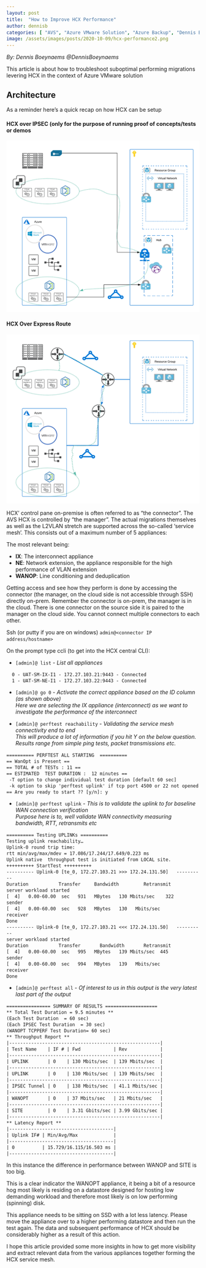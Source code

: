 ```yaml
---
layout: post
title:  "How to Improve HCX Performance"
author: dennisb
categories: [ "AVS", "Azure VMware Solution", "Azure Backup", "Dennis Boeynaems", "VMWare", "HCX", "HCX Performance", "Hybrid Cloud Interconnect" ]
image: /assets/images/posts/2020-10-09/hcx-performance2.png
---
```


*By: Dennis Boeynaems @DennisBoeynaems*

This article is about how to troubleshoot suboptimal performing migrations levering HCX in the context of Azure VMware solution

## Architecture

As a reminder here’s a quick recap on how HCX can be setup

#### HCX over IPSEC (only for the purpose of running proof of concepts/tests or demos

![HCX over IPSEC](/assets/images/posts/2020-10-09/hcx-performance1.png)

#### HCX Over Express Route
![HCX over Express Route](/assets/images/posts/2020-10-09/hcx-performance2.png)

HCX’ control pane on-premise is often referred to as “the connector”.  The AVS HCX is controlled by “the manager”.
The actual migrations themselves as well as the L2VLAN stretch are supported across the so-called ‘service mesh’.  This consists out of a maximum number of 5 appliances:

The most relevant being:

 - **IX**: The interconnect appliance
 - **NE**: Network extension, the appliance responsible for the high performance of VLAN extension
 - **WANOP**: Line conditioning and deduplication   

Getting access and see how they perform is done by accessing the connector (the manager, on the cloud side is not accessible through SSH) directly on-prem.  Remember the connector is on-prem, the manager is in the cloud.  There is one connector on the source side it is paired to the manager on the cloud side.  You cannot connect multiple connectors to each other. 

Ssh (or putty if you are on windows) `admin@<connector IP address/hostname>`

On the prompt type ccli (to get into the HCX central CLI):



 - `[admin]@ list` <i> - List all appliances</i>
```
  0 - UAT-SM-IX-I1 - 172.27.103.21:9443 - Connected
  1 - UAT-SM-NE-I1 - 172.27.103.22:9443 - Connected
```

 - `[admin]@ go 0` <i> -  Activate the correct appliance based on the ID column (as shown above)</i>  
  <i>Here we are selecting the IX appliance (interconnect) as we want to investigate the performance of the interconnect</i>

 - `[admin]@ perftest reachability` <i> - Validating the service mesh connectivity end to end</i>  
  <i>This will produce a lot of information if you hit Y on the below question. Results range from simple ping tests, packet transmissions etc.</i>
```
========== PERFTEST ALL STARTING  ==========
== WanOpt is Present ==
== TOTAL # of TESTs : 11 ==
== ESTIMATED  TEST DURATION :  12 minutes ==
 -T option to change individual test duration [default 60 sec]
 -k option to skip 'perftest uplink' if tcp port 4500 or 22 not opened  
== Are you ready to start ?? [y/n]: y
```
  <i></i>

- `[admin]@ perftest uplink` <i> - This is to validate the uplink to for baseline WAN connection verification</i>  
  <i>Purpose here is to, well validate WAN connectivity measuring bandwidth, RTT, retransmits etc</i>
```
========== Testing UPLINKs ==========
Testing uplink reachability…
Uplink-0 round trip time:
rtt min/avg/max/mdev = 17.086/17.244/17.649/0.223 ms
Uplink native  throughput test is initiated from LOCAL site.
++++++++++ StartTest ++++++++++
---------- Uplink-0 [te_0, 172.27.103.21 >>> 172.24.131.50]   ----------
Duration           Transfer     Bandwidth         Retransmit
server workload started
[  4]   0.00-60.00  sec   931   MBytes   130 Mbits/sec    322               sender
[  4]   0.00-60.00  sec   928   MBytes   130   Mbits/sec                    receiver
Done
---------- Uplink-0 [te_0, 172.27.103.21 <<< 172.24.131.50]   ----------
server workload started
Duration           Transfer       Bandwidth       Retransmit
[  4]   0.00-60.00  sec   995   MBytes   139 Mbits/sec  445               sender
[  4]   0.00-60.00  sec   994   MBytes   139   Mbits/sec                    receiver
Done
```

- `[admin]@ perftest all` <i> - Of interest to us in this output is the very latest last part of the output</i>  
```
================ SUMMARY OF RESULTS ===================
** Total Test Duration = 9.5 minutes **
(Each Test Duration  = 60 sec)
(Each IPSEC Test Duration  = 30 sec)
(WANOPT TCPPERF Test Duration= 60 sec)
** Throughput Report **
|-------------------------------------------------------|
| Test Name    | IF # | Fwd            | Rev            |
|-------------------------------------------------------|
| UPLINK       | 0    | 130 Mbits/sec  | 139 Mbits/sec  |
|-------------------------------------------------------|
| UPLINK       | 0    | 130 Mbits/sec  | 139 Mbits/sec  |
|-------------------------------------------------------|
| IPSEC Tunnel | 0    | 138 Mbits/sec  | 41.1 Mbits/sec |
|-------------------------------------------------------|
| WANOPT       | 0    | 37 Mbits/sec   | 21 Mbits/sec   |
|-------------------------------------------------------|
| SITE         | 0    | 3.31 Gbits/sec | 3.99 Gbits/sec |
|-------------------------------------------------------|
** Latency Report **
|--------------------------------------|
| Uplink IF# | Min/Avg/Max             |
|--------------------------------------|
| 0          | 15.729/16.115/16.503 ms |
|--------------------------------------|
```

In this instance the difference in performance between WANOP and SITE is too big.

This is a clear indicator the WANOPT appliance, it being a bit of a resource hog most likely is residing on a datastore designed for hosting low demanding workload and therefore most likely is on low performing (spinning) disk.  

This appliance needs to be sitting on SSD with a lot less latency. Please move the appliance over to a higher performing datastore and then run the test again. The data and subsequent performance of HCX should be considerably higher as a result of this action.

I hope this article provided some more insights in how to get more visibility and extract relevant data from the various appliances together forming the HCX service mesh.

